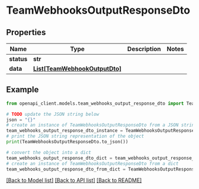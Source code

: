 # TeamWebhooksOutputResponseDto


## Properties

Name | Type | Description | Notes
------------ | ------------- | ------------- | -------------
**status** | **str** |  | 
**data** | [**List[TeamWebhookOutputDto]**](TeamWebhookOutputDto.md) |  | 

## Example

```python
from openapi_client.models.team_webhooks_output_response_dto import TeamWebhooksOutputResponseDto

# TODO update the JSON string below
json = "{}"
# create an instance of TeamWebhooksOutputResponseDto from a JSON string
team_webhooks_output_response_dto_instance = TeamWebhooksOutputResponseDto.from_json(json)
# print the JSON string representation of the object
print(TeamWebhooksOutputResponseDto.to_json())

# convert the object into a dict
team_webhooks_output_response_dto_dict = team_webhooks_output_response_dto_instance.to_dict()
# create an instance of TeamWebhooksOutputResponseDto from a dict
team_webhooks_output_response_dto_from_dict = TeamWebhooksOutputResponseDto.from_dict(team_webhooks_output_response_dto_dict)
```
[[Back to Model list]](../README.md#documentation-for-models) [[Back to API list]](../README.md#documentation-for-api-endpoints) [[Back to README]](../README.md)


